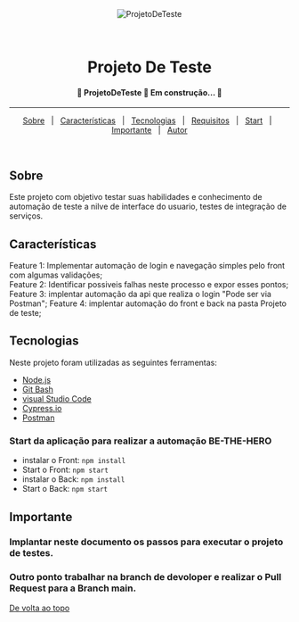 <div align="center" id=""> 
  <img src="https://user-images.githubusercontent.com/35731884/83360567-e9b52a80-a38a-11ea-8686-6dafcb8c53a7.gif" alt="ProjetoDeTeste" />

  &#xa0;

  <!-- <a href="https://projetodeteste.netlify.app">Demo</a> -->
</div>

<h1 align="center">Projeto De Teste</h1>



<!-- Status -->

 <h4 align="center"> 
	🚧  ProjetoDeTeste 🚀 Em construção...  🚧
</h4> 

<hr> 

<p align="center">
  <a href="#dart-about">Sobre</a> &#xa0; | &#xa0; 
  <a href="#sparkles-features">Características</a> &#xa0; | &#xa0;
  <a href="#rocket-technologies">Tecnologias</a> &#xa0; | &#xa0;
  <a href="#white_check_mark-requirements">Requisitos</a> &#xa0; | &#xa0;
  <a href="#checkered_flag-starting">Start</a> &#xa0; | &#xa0;
  <a href="#memo-license">Importante</a> &#xa0; | &#xa0;
  <a href="https://github.com/filipe342/ProjetoDeTeste/tree/main" target="_blank">Autor</a>
</p>

<br>

## Sobre ##

Este projeto com objetivo testar suas habilidades e conhecimento de automação de teste a nilve de interface do usuario, testes de integração de serviços.

##  Características ##

Feature 1: Implementar automação de login e navegação simples pelo front com algumas validações;\
Feature 2: Identificar possiveis falhas neste processo e expor esses pontos;\
Feature 3: implentar automação da api que realiza o login "Pode ser via Postman";
Feature 4: implentar automação do front e back na pasta Projeto de teste;

##  Tecnologias ##

Neste projeto foram utilizadas as seguintes ferramentas:

- [Node.js](https://nodejs.org/en/)
- [Git Bash](https://git-scm.com/downloads)
- [visual Studio Code](https://code.visualstudio.com/download)
- [Cypress.io](https://docs.cypress.io/guides/getting-started/installing-cypress)
- [Postman](https://www.postman.com/downloads/)

### Start da aplicação para realizar a automação BE-THE-HERO 


- instalar o Front:  `npm install`
- Start o Front:  `npm start`
- instalar o Back:  `npm install`
- Start o Back:  `npm start`


## Importante ##

### Implantar neste documento os passos para executar o projeto de testes.

### Outro ponto trabalhar na branch de devoloper e realizar o Pull Request para a Branch main.

<a href="#top">De volta ao topo</a>
